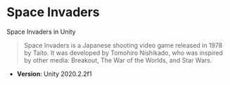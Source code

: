 # Space Invaders
Space Invaders in Unity
> Space Invaders is a Japanese shooting video game released in 1978 by Taito. It was developed by Tomohiro Nishikado, who was inspired by other media: Breakout, The War of the Worlds, and Star Wars.
- **Version**: Unity 2020.2.2f1 

